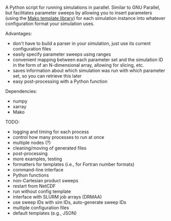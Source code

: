 A Python script for running simulations in parallel. Similar to GNU Parallel, but facilitates parameter sweeps by allowing you to insert parameters (using the [Mako template library](http://www.makotemplates.org/)) for each simulation instance into whatever configuration format your simulation uses.

Advantages:
- don't have to build a parser in your simulation, just use its current configuration files
- easily specify parameter sweeps using ranges
- convenient mapping between each parameter set and the simulation ID in the form of an N-dimensional array, allowing for slicing, etc.
- saves information about which simulation was run with which parameter set, so you can retrieve this later
- easy post-processing with a Python function

Dependencies:
- numpy
- xarray
- Mako

TODO:
- logging and timing for each process
- control how many processes to run at once
- multiple nodes (?)
- cleaning/moving of generated files
- post-processing
- more examples, testing
- formatters for templates (i.e., for Fortran number formats)
- command-line interface
- Python functions
- non-Cartesian product sweeps
- restart from NetCDF
- run without config template
- interface with SLURM job arrays (DRMAA)
- use sweep IDs with sim IDs, auto-generate sweep IDs
- multiple configuration files
- default templates (e.g., JSON)
